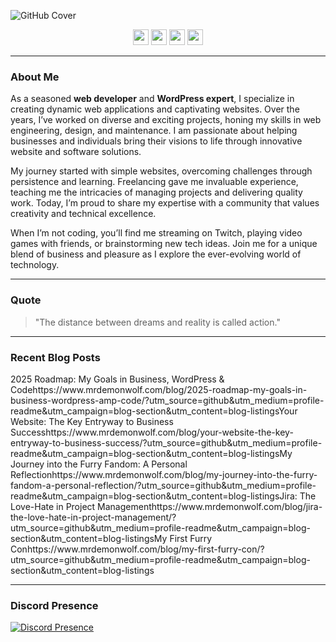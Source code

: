 ![GitHub Cover](https://github.com/nathanhenniges/nathanhenniges/blob/main/cover.png?raw=true "GitHub Cover")

<p align="center">
  <a href="https://www.twitch.tv/mrdemonwolf"><img src="https://img.shields.io/badge/Twitch-00A2DB?&style=for-the-badge&logo=twitch&logoColor=white" height=25></a>
  <a href="https://x/mrdemonwolf"><img src="https://img.shields.io/badge/Twitter-00A2DB?&style=for-the-badge&logo=Twitter&logoColor=white" height=25></a>
  <a href="https://www.youtube.com/mrdemonwolf"><img src="https://img.shields.io/badge/YouTube-00A2DB?style=for-the-badge&logo=YouTube&logoColor=white" height=25></a>
  <a href="https://www.linkedin.com/in/nathan-jk-henniges/"><img src="https://img.shields.io/badge/LinkedIn-00A2DB?style=for-the-badge&logo=linkedin&logoColor=white" height=25></a>
</p>

---

### About Me

As a seasoned **web developer** and **WordPress expert**, I specialize in creating dynamic web applications and captivating websites. Over the years, I’ve worked on diverse and exciting projects, honing my skills in web engineering, design, and maintenance. I am passionate about helping businesses and individuals bring their visions to life through innovative website and software solutions.

My journey started with simple websites, overcoming challenges through persistence and learning. Freelancing gave me invaluable experience, teaching me the intricacies of managing projects and delivering quality work. Today, I’m proud to share my expertise with a community that values creativity and technical excellence.

When I’m not coding, you’ll find me streaming on Twitch, playing video games with friends, or brainstorming new tech ideas. Join me for a unique blend of business and pleasure as I explore the ever-evolving world of technology.

---

### Quote
> "The distance between dreams and reality is called action."

---

### Recent Blog Posts
<!-- BLOG-POST-LIST:START --><tr><td>2025 Roadmap: My Goals in Business, WordPress &amp; Code</td><td>https://www.mrdemonwolf.com/blog/2025-roadmap-my-goals-in-business-wordpress-amp-code/?utm_source=github&utm_medium=profile-readme&utm_campaign=blog-section&utm_content=blog-listings</td></tr><tr><td>Your Website: The Key Entryway to Business Success</td><td>https://www.mrdemonwolf.com/blog/your-website-the-key-entryway-to-business-success/?utm_source=github&utm_medium=profile-readme&utm_campaign=blog-section&utm_content=blog-listings</td></tr><tr><td>My Journey into the Furry Fandom: A Personal Reflection</td><td>https://www.mrdemonwolf.com/blog/my-journey-into-the-furry-fandom-a-personal-reflection/?utm_source=github&utm_medium=profile-readme&utm_campaign=blog-section&utm_content=blog-listings</td></tr><tr><td>Jira: The Love-Hate in Project Management</td><td>https://www.mrdemonwolf.com/blog/jira-the-love-hate-in-project-management/?utm_source=github&utm_medium=profile-readme&utm_campaign=blog-section&utm_content=blog-listings</td></tr><tr><td>My First Furry Con</td><td>https://www.mrdemonwolf.com/blog/my-first-furry-con/?utm_source=github&utm_medium=profile-readme&utm_campaign=blog-section&utm_content=blog-listings</td></tr><!-- BLOG-POST-LIST:END -->

---

### Discord Presence
[![Discord Presence](https://lanyard.cnrad.dev/api/104781632166223872)](https://discord.com/users/104781632166223872)
